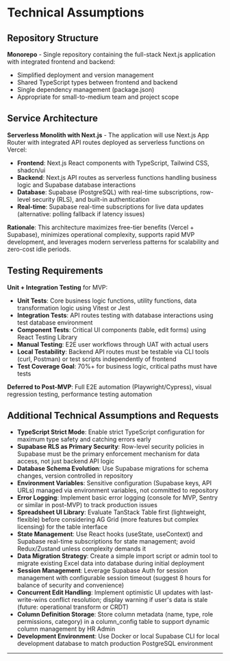 # Technical Assumptions

## Repository Structure

**Monorepo** - Single repository containing the full-stack Next.js application with integrated frontend and backend:

- Simplified deployment and version management
- Shared TypeScript types between frontend and backend
- Single dependency management (package.json)
- Appropriate for small-to-medium team and project scope

## Service Architecture

**Serverless Monolith with Next.js** - The application will use Next.js App Router with integrated API routes deployed as serverless functions on Vercel:

- **Frontend**: Next.js React components with TypeScript, Tailwind CSS, shadcn/ui
- **Backend**: Next.js API routes as serverless functions handling business logic and Supabase database interactions
- **Database**: Supabase (PostgreSQL) with real-time subscriptions, row-level security (RLS), and built-in authentication
- **Real-time**: Supabase real-time subscriptions for live data updates (alternative: polling fallback if latency issues)

**Rationale**: This architecture maximizes free-tier benefits (Vercel + Supabase), minimizes operational complexity, supports rapid MVP development, and leverages modern serverless patterns for scalability and zero-cost idle periods.

## Testing Requirements

**Unit + Integration Testing** for MVP:

- **Unit Tests**: Core business logic functions, utility functions, data transformation logic using Vitest or Jest
- **Integration Tests**: API routes testing with database interactions using test database environment
- **Component Tests**: Critical UI components (table, edit forms) using React Testing Library
- **Manual Testing**: E2E user workflows through UAT with actual users
- **Local Testability**: Backend API routes must be testable via CLI tools (curl, Postman) or test scripts independently of frontend
- **Test Coverage Goal**: 70%+ for business logic, critical paths must have tests

**Deferred to Post-MVP**: Full E2E automation (Playwright/Cypress), visual regression testing, performance testing automation

## Additional Technical Assumptions and Requests

- **TypeScript Strict Mode**: Enable strict TypeScript configuration for maximum type safety and catching errors early
- **Supabase RLS as Primary Security**: Row-level security policies in Supabase must be the primary enforcement mechanism for data access, not just backend API logic
- **Database Schema Evolution**: Use Supabase migrations for schema changes, version controlled in repository
- **Environment Variables**: Sensitive configuration (Supabase keys, API URLs) managed via environment variables, not committed to repository
- **Error Logging**: Implement basic error logging (console for MVP, Sentry or similar in post-MVP) to track production issues
- **Spreadsheet UI Library**: Evaluate TanStack Table first (lightweight, flexible) before considering AG Grid (more features but complex licensing) for the table interface
- **State Management**: Use React hooks (useState, useContext) and Supabase real-time subscriptions for state management; avoid Redux/Zustand unless complexity demands it
- **Data Migration Strategy**: Create a simple import script or admin tool to migrate existing Excel data into database during initial deployment
- **Session Management**: Leverage Supabase Auth for session management with configurable session timeout (suggest 8 hours for balance of security and convenience)
- **Concurrent Edit Handling**: Implement optimistic UI updates with last-write-wins conflict resolution; display warning if user's data is stale (future: operational transform or CRDT)
- **Column Definition Storage**: Store column metadata (name, type, role permissions, category) in a column_config table to support dynamic column management by HR Admin
- **Development Environment**: Use Docker or local Supabase CLI for local development database to match production PostgreSQL environment

---
